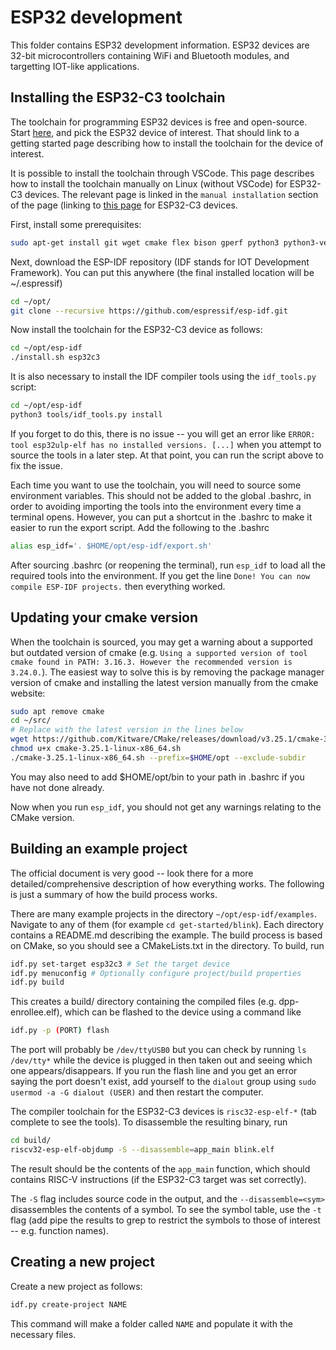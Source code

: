 # ESP32 development 

This folder contains ESP32 development information. ESP32 devices are 32-bit microcontrollers containing WiFi and Bluetooth modules, and targetting IOT-like applications.

## Installing the ESP32-C3 toolchain

The toolchain for programming ESP32 devices is free and open-source. Start [here](https://idf.espressif.com/), and pick the ESP32 device of interest. That should link to a getting started page describing how to install the toolchain for the device of interest.

It is possible to install the toolchain through VSCode. This page describes how to install the toolchain manually on Linux (without VSCode) for ESP32-C3 devices. The relevant page is linked in the `manual installation` section of the page (linking to [this page](https://docs.espressif.com/projects/esp-idf/en/latest/esp32c3/get-started/linux-macos-setup.html) for ESP32-C3 devices.

First, install some prerequisites:

```bash
sudo apt-get install git wget cmake flex bison gperf python3 python3-venv ninja-build ccache libffi-dev libssl-dev dfu-util libusb-1.0-0
```

Next, download the ESP-IDF repository (IDF stands for IOT Development Framework). You can put this anywhere (the final installed location will be ~/.espressif)

```bash
cd ~/opt/
git clone --recursive https://github.com/espressif/esp-idf.git
```

Now install the toolchain for the ESP32-C3 device as follows:

```bash
cd ~/opt/esp-idf
./install.sh esp32c3
```

It is also necessary to install the IDF compiler tools using the `idf_tools.py` script:

```bash
cd ~/opt/esp-idf
python3 tools/idf_tools.py install
```

If you forget to do this, there is no issue -- you will get an error like `ERROR: tool esp32ulp-elf has no installed versions. [...]` when you attempt to source the tools in a later step. At that point, you can run the script above to fix the issue.

Each time you want to use the toolchain, you will need to source some environment variables. This should not be added to the global .bashrc, in order to avoiding importing the tools into the environment every time a terminal opens. However, you can put a shortcut in the .bashrc to make it easier to run the export script. Add the following to the .bashrc

```bash
alias esp_idf='. $HOME/opt/esp-idf/export.sh'
```

After sourcing .bashrc (or reopening the terminal), run `esp_idf` to load all the required tools into the environment. If you get the line `Done! You can now compile ESP-IDF projects.` then everything worked.

## Updating your cmake version

When the toolchain is sourced, you may get a warning about a supported but outdated version of cmake (e.g. `Using a supported version of tool cmake found in PATH: 3.16.3. However the recommended version is 3.24.0.`). The easiest way to solve this is by removing the package manager version of cmake and installing the latest version manually from the cmake website:

```bash
sudo apt remove cmake
cd ~/src/
# Replace with the latest version in the lines below
wget https://github.com/Kitware/CMake/releases/download/v3.25.1/cmake-3.25.1-linux-x86_64.sh
chmod u+x cmake-3.25.1-linux-x86_64.sh
./cmake-3.25.1-linux-x86_64.sh --prefix=$HOME/opt --exclude-subdir
```

You may also need to add $HOME/opt/bin to your path in .bashrc if you have not done already.

Now when you run `esp_idf`, you should not get any warnings relating to the CMake version.

## Building an example project

The official document is very good -- look there for a more detailed/comprehensive description of how everything works. The following is just a summary of how the build process works.

There are many example projects in the directory `~/opt/esp-idf/examples`. Navigate to any of them (for example `cd get-started/blink`). Each directory contains a README.md describing the example. The build process is based on CMake, so you should see a CMakeLists.txt in the directory. To build, run

```bash
idf.py set-target esp32c3 # Set the target device
idf.py menuconfig # Optionally configure project/build properties
idf.py build
```

This creates a build/ directory containing the compiled files (e.g. dpp-enrollee.elf), which can be flashed to the device using a command like

```bash
idf.py -p (PORT) flash
```

The port will probably be `/dev/ttyUSB0` but you can check by running `ls /dev/tty*` while the device is plugged in then taken out and seeing which one appears/disappears. If you run the flash line and you get an error saying the port doesn't exist, add yourself to the `dialout` group using `sudo usermod -a -G dialout (USER)` and then restart the computer.

The compiler toolchain for the ESP32-C3 devices is `risc32-esp-elf-*` (tab complete to see the tools). To disassemble the resulting binary, run

```bash
cd build/
riscv32-esp-elf-objdump -S --disassemble=app_main blink.elf
```

The result should be the contents of the `app_main` function, which should contains RISC-V instructions (if the ESP32-C3 target was set correctly).

The `-S` flag includes source code in the output, and the `--disassemble=<sym>` disassembles the contents of a symbol. To see the symbol table, use the `-t` flag (add pipe the results to grep to restrict the symbols to those of interest -- e.g. function names).

## Creating a new project

Create a new project as follows:

```bash
idf.py create-project NAME
```

This command will make a folder called `NAME` and populate it with the necessary files.
